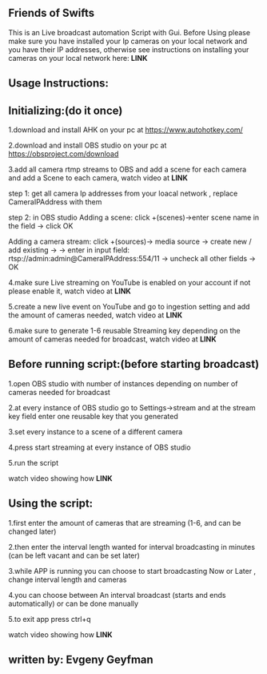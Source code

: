 Friends of Swifts 
------------------------

This is an Live broadcast automation Script with Gui.
Before Using please make sure you have installed your Ip cameras on your local network and you have their IP addresses,
otherwise see instructions on installing your cameras on your local network here: __LINK__

Usage Instructions:
----------------------
Initializing:(do it once)
----------------------
1.download and install AHK on your pc at https://www.autohotkey.com/ 

2.download and install OBS studio on your pc at https://obsproject.com/download 

3.add all camera rtmp streams to OBS and add a scene for each camera and add a Scene to each camera, watch video at __LINK__ 
  
  step 1: get all camera Ip addresses from your loacal network , replace CameraIPAddress with them
  
  step 2: in OBS studio
  Adding a scene: click +(scenes)->enter scene name in the field -> click OK
  
  Adding a camera stream: click +(sources)-> media source -> create new / add existing ->
						  -> enter in input field: rtsp://admin:admin@CameraIPAddress:554/11 -> uncheck all other fields -> OK

4.make sure Live streaming on YouTube is enabled on your account if not please enable it, watch video at __LINK__ 

5.create a new live event on YouTube and go to ingestion setting and add the amount of cameras needed, watch video at __LINK__ 

6.make sure to generate 1-6 reusable Streaming key depending on the amount of cameras needed for broadcast, watch video at __LINK__ 


Before running script:(before starting broadcast)
----------------------
1.open OBS studio with number of instances depending on number of cameras needed for broadcast

2.at every instance of OBS studio go to Settings->stream and at the stream key field enter one reusable key that you generated

3.set every instance to a scene of a different camera

4.press start streaming at every instance of OBS studio

5.run the script 

watch video showing how __LINK__

Using the script:
----------------------
1.first enter the amount of cameras that are streaming (1-6, and can be changed later)

2.then enter the interval length wanted for interval broadcasting in minutes (can be left vacant and can be set later)

3.while APP is running you can choose to start broadcasting Now or Later , change interval length and cameras

4.you can choose between An interval broadcast (starts and ends automatically) or can be done manually

5.to exit app press ctrl+q

watch video showing how __LINK__

written by: Evgeny Geyfman
-----------------------


